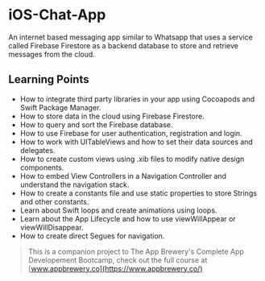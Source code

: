 # iOS-Chat-App
An internet based messaging app similar to Whatsapp that uses a service called Firebase Firestore as a backend database to store and retrieve messages from the cloud.

## Learning Points

* How to integrate third party libraries in your app using Cocoapods and Swift Package Manager.
* How to store data in the cloud using Firebase Firestore.
* How to query and sort the Firebase database.
* How to use Firebase for user authentication, registration and login.
* How to work with UITableViews and how to set their data sources and delegates.
* How to create custom views using .xib files to modify native design components.
* How to embed View Controllers in a Navigation Controller and understand the navigation stack.
* How to create a constants file and use static properties to store Strings and other constants.
* Learn about Swift loops and create animations using loops.
* Learn about the App Lifecycle and how to use viewWillAppear or viewWillDisappear.
* How to create direct Segues for navigation.

>This is a companion project to The App Brewery's Complete App Developement Bootcamp, check out the full course at [www.appbrewery.co](https://www.appbrewery.co/)
